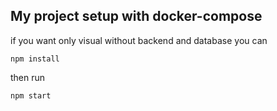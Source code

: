 ## My project setup with docker-compose
if you want only visual without backend and database you can 
```
npm install
```
then run 
```
npm start
```